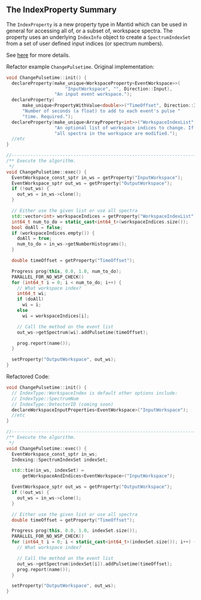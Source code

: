 ## The IndexProperty Summary

The `IndexProperty` is a new property type in Mantid which can be used in general for accessing all of, or a subset of, workspace spectra. The property uses an underlying `IndexInfo` object to create a `SpectrumIndexSet` from a set of user defined input indices (or spectrum numbers).

See [here](https://github.com/mantidproject/mantid/blob/844c63680f7530217fa093a00c0ea278b7721a7d/docs/source/concepts/IndexProperty.rst) for more details.


Refactor example `ChangePulsetime`. Original implementation:

```cpp
void ChangePulsetime::init() {
  declareProperty(make_unique<WorkspaceProperty<EventWorkspace>>(
                      "InputWorkspace", "", Direction::Input),
                  "An input event workspace.");
  declareProperty(
      make_unique<PropertyWithValue<double>>("TimeOffset", Direction::Input),
      "Number of seconds (a float) to add to each event's pulse "
      "time. Required.");
  declareProperty(make_unique<ArrayProperty<int>>("WorkspaceIndexList", ""),
                  "An optional list of workspace indices to change. If blank, "
                  "all spectra in the workspace are modified.");
  //etc
}

//----------------------------------------------------------------------------------------------
/** Execute the algorithm.
 */
void ChangePulsetime::exec() {
  EventWorkspace_const_sptr in_ws = getProperty("InputWorkspace");
  EventWorkspace_sptr out_ws = getProperty("OutputWorkspace");
  if (!out_ws) {
    out_ws = in_ws->clone();
  }

  // Either use the given list or use all spectra
  std::vector<int> workspaceIndices = getProperty("WorkspaceIndexList");
  int64_t num_to_do = static_cast<int64_t>(workspaceIndices.size());
  bool doAll = false;
  if (workspaceIndices.empty()) {
    doAll = true;
    num_to_do = in_ws->getNumberHistograms();
  }

  double timeOffset = getProperty("TimeOffset");

  Progress prog(this, 0.0, 1.0, num_to_do);
  PARALLEL_FOR_NO_WSP_CHECK()
  for (int64_t i = 0; i < num_to_do; i++) {
    // What workspace index?
    int64_t wi;
    if (doAll)
      wi = i;
    else
      wi = workspaceIndices[i];

    // Call the method on the event list
    out_ws->getSpectrum(wi).addPulsetime(timeOffset);

    prog.report(name());
  }

  setProperty("OutputWorkspace", out_ws);
}

```


Refactored Code:

```cpp
void ChangePulsetime::init() {
  // IndexType::WorkspaceIndex is default other options include:
  // IndexType::SpectrumNum
  // IndexType::DetectorID (coming soon)
  declareWorkspaceInputProperties<EventWorkspace>("InputWorkspace");
  //etc
}

//----------------------------------------------------------------------------------------------
/** Execute the algorithm.
 */
void ChangePulsetime::exec() {
  EventWorkspace_const_sptr in_ws;
  Indexing::SpectrumIndexSet indexSet;

  std::tie(in_ws, indexSet) =
      getWorkspaceAndIndices<EventWorkspace>("InputWorkspace");

  EventWorkspace_sptr out_ws = getProperty("OutputWorkspace");
  if (!out_ws) {
    out_ws = in_ws->clone();
  }

  // Either use the given list or use all spectra
  double timeOffset = getProperty("TimeOffset");

  Progress prog(this, 0.0, 1.0, indexSet.size());
  PARALLEL_FOR_NO_WSP_CHECK()
  for (int64_t i = 0; i < static_cast<int64_t>(indexSet.size()); i++) {
    // What workspace index?

    // Call the method on the event list
    out_ws->getSpectrum(indexSet[i]).addPulsetime(timeOffset);
    prog.report(name());
  }

  setProperty("OutputWorkspace", out_ws);
}

```